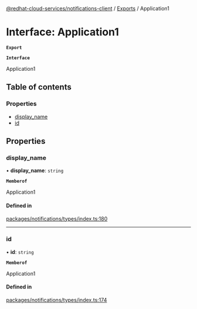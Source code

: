 [@redhat-cloud-services/notifications-client](../README.md) / [Exports](../modules.md) / Application1

# Interface: Application1

**`Export`**

**`Interface`**

Application1

## Table of contents

### Properties

- [display\_name](Application1.md#display_name)
- [id](Application1.md#id)

## Properties

### display\_name

• **display\_name**: `string`

**`Memberof`**

Application1

#### Defined in

[packages/notifications/types/index.ts:180](https://github.com/RedHatInsights/javascript-clients/blob/master/packages/notifications/types/index.ts#L180)

___

### id

• **id**: `string`

**`Memberof`**

Application1

#### Defined in

[packages/notifications/types/index.ts:174](https://github.com/RedHatInsights/javascript-clients/blob/master/packages/notifications/types/index.ts#L174)
